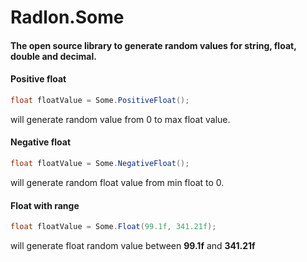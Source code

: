 # Radlon.Some

#### The open source library to generate random values for string, float, double and decimal.

#### Positive float
```cs
float floatValue = Some.PositiveFloat();
```
will generate random value from 0 to max float value. 

#### Negative float
```cs
float floatValue = Some.NegativeFloat();
```
will generate random float value from min float to 0.

#### Float with range
```cs
float floatValue = Some.Float(99.1f, 341.21f);
```

will generate float random value between **99.1f** and **341.21f**  
